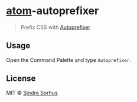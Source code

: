 # [atom](https://atom.io)-autoprefixer

> Prefix CSS with [Autoprefixer](https://github.com/ai/autoprefixer)


## Usage

Open the Command Palette and type `Autoprefixer`.


## License

MIT © [Sindre Sorhus](http://sindresorhus.com)
